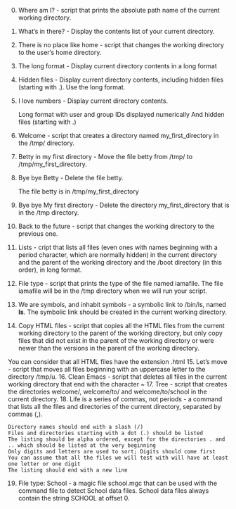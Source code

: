 0.  Where am I? - script that prints the absolute path name of the current working directory.

1. What’s in there? - Display the contents list of your current directory.
2. There is no place like home  - script that changes the working directory to the user’s home directory.
3. The long format - Display current directory contents in a long format
4. Hidden files - Display current directory contents, including hidden files (starting with .). Use the long format.
5. I love numbers  - Display current directory contents.

    Long format
    with user and group IDs displayed numerically
    And hidden files (starting with .)
6. Welcome - script that creates a directory named my_first_directory in the /tmp/ directory.
7. Betty in my first directory - Move the file betty from /tmp/ to /tmp/my_first_directory.
8. Bye bye Betty - Delete the file betty.

    The file betty is in /tmp/my_first_directory
9. Bye bye My first directory - Delete the directory my_first_directory that is in the /tmp directory.
10. Back to the future - script that changes the working directory to the previous one.
11. Lists - cript that lists all files (even ones with names beginning with a period character, which are normally hidden) in the current directory and the parent of the working directory and the /boot directory (in this order), in long format.
12. File type - script that prints the type of the file named iamafile. The file iamafile will be in the /tmp directory when we will run your script.
13. We are symbols, and inhabit symbols - a symbolic link to /bin/ls, named __ls__. The symbolic link should be created in the current working directory. 
14. Copy HTML files - script that copies all the HTML files from the current working directory to the parent of the working directory, but only copy files that did not exist in the parent of the working directory or were newer than the versions in the parent of the working directory.

You can consider that all HTML files have the extension .html
15. Let’s move - script that moves all files beginning with an uppercase letter to the directory /tmp/u.
16. Clean Emacs - script that deletes all files in the current working directory that end with the character ~
17. Tree - script that creates the directories welcome/, welcome/to/ and welcome/to/school in the current directory.
18. Life is a series of commas, not periods - a command that lists all the files and directories of the current directory, separated by commas (,).

    Directory names should end with a slash (/)
    Files and directories starting with a dot (.) should be listed
    The listing should be alpha ordered, except for the directories . and .. which should be listed at the very beginning
    Only digits and letters are used to sort; Digits should come first
    You can assume that all the files we will test with will have at least one letter or one digit
    The listing should end with a new line
19. File type: School - a magic file school.mgc that can be used with the command file to detect School data files. School data files always contain the string SCHOOL at offset 0.



